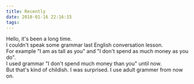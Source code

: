 ```yaml
---
title: Recently
date: 2018-01-16 22:16:15
tags:
---
```


Hello, it's been a long time.  
I couldn't speak some grammar last English conversation lesson.  
For example "I am as tall as you" and "I don't spend as much money as you do".  
I used grammar "I don't spend much money than you" until now.  
But that's kind of childish. I was surprised. I use adult grammer from now on.  

